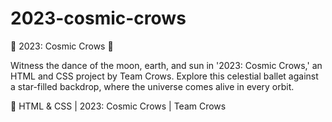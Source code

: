 # 2023-cosmic-crows
🌌 2023: Cosmic Crows 🌌  

Witness the dance of the moon, earth, and sun in '2023: Cosmic Crows,' an HTML and CSS project by Team Crows. Explore this celestial ballet against a star-filled backdrop, where the universe comes alive in every orbit.  

🚀 HTML &amp; CSS | 2023: Cosmic Crows | Team Crows
